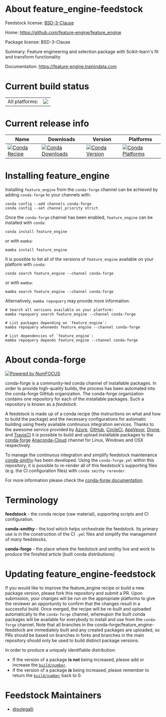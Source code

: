 About feature_engine-feedstock
==============================

Feedstock license: [BSD-3-Clause](https://github.com/conda-forge/feature_engine-feedstock/blob/main/LICENSE.txt)

Home: https://github.com/feature-engine/feature_engine

Package license: BSD-3-Clause

Summary: Feature engineering and selection package with Scikit-learn's fit and transform functionality

Documentation: https://feature-engine.trainindata.com

Current build status
====================


<table><tr><td>All platforms:</td>
    <td>
      <a href="https://dev.azure.com/conda-forge/feedstock-builds/_build/latest?definitionId=10433&branchName=main">
        <img src="https://dev.azure.com/conda-forge/feedstock-builds/_apis/build/status/feature_engine-feedstock?branchName=main">
      </a>
    </td>
  </tr>
</table>

Current release info
====================

| Name | Downloads | Version | Platforms |
| --- | --- | --- | --- |
| [![Conda Recipe](https://img.shields.io/badge/recipe-feature_engine-green.svg)](https://anaconda.org/conda-forge/feature_engine) | [![Conda Downloads](https://img.shields.io/conda/dn/conda-forge/feature_engine.svg)](https://anaconda.org/conda-forge/feature_engine) | [![Conda Version](https://img.shields.io/conda/vn/conda-forge/feature_engine.svg)](https://anaconda.org/conda-forge/feature_engine) | [![Conda Platforms](https://img.shields.io/conda/pn/conda-forge/feature_engine.svg)](https://anaconda.org/conda-forge/feature_engine) |

Installing feature_engine
=========================

Installing `feature_engine` from the `conda-forge` channel can be achieved by adding `conda-forge` to your channels with:

```
conda config --add channels conda-forge
conda config --set channel_priority strict
```

Once the `conda-forge` channel has been enabled, `feature_engine` can be installed with `conda`:

```
conda install feature_engine
```

or with `mamba`:

```
mamba install feature_engine
```

It is possible to list all of the versions of `feature_engine` available on your platform with `conda`:

```
conda search feature_engine --channel conda-forge
```

or with `mamba`:

```
mamba search feature_engine --channel conda-forge
```

Alternatively, `mamba repoquery` may provide more information:

```
# Search all versions available on your platform:
mamba repoquery search feature_engine --channel conda-forge

# List packages depending on `feature_engine`:
mamba repoquery whoneeds feature_engine --channel conda-forge

# List dependencies of `feature_engine`:
mamba repoquery depends feature_engine --channel conda-forge
```


About conda-forge
=================

[![Powered by
NumFOCUS](https://img.shields.io/badge/powered%20by-NumFOCUS-orange.svg?style=flat&colorA=E1523D&colorB=007D8A)](https://numfocus.org)

conda-forge is a community-led conda channel of installable packages.
In order to provide high-quality builds, the process has been automated into the
conda-forge GitHub organization. The conda-forge organization contains one repository
for each of the installable packages. Such a repository is known as a *feedstock*.

A feedstock is made up of a conda recipe (the instructions on what and how to build
the package) and the necessary configurations for automatic building using freely
available continuous integration services. Thanks to the awesome service provided by
[Azure](https://azure.microsoft.com/en-us/services/devops/), [GitHub](https://github.com/),
[CircleCI](https://circleci.com/), [AppVeyor](https://www.appveyor.com/),
[Drone](https://cloud.drone.io/welcome), and [TravisCI](https://travis-ci.com/)
it is possible to build and upload installable packages to the
[conda-forge](https://anaconda.org/conda-forge) [Anaconda-Cloud](https://anaconda.org/)
channel for Linux, Windows and OSX respectively.

To manage the continuous integration and simplify feedstock maintenance
[conda-smithy](https://github.com/conda-forge/conda-smithy) has been developed.
Using the ``conda-forge.yml`` within this repository, it is possible to re-render all of
this feedstock's supporting files (e.g. the CI configuration files) with ``conda smithy rerender``.

For more information please check the [conda-forge documentation](https://conda-forge.org/docs/).

Terminology
===========

**feedstock** - the conda recipe (raw material), supporting scripts and CI configuration.

**conda-smithy** - the tool which helps orchestrate the feedstock.
                   Its primary use is in the construction of the CI ``.yml`` files
                   and simplify the management of *many* feedstocks.

**conda-forge** - the place where the feedstock and smithy live and work to
                  produce the finished article (built conda distributions)


Updating feature_engine-feedstock
=================================

If you would like to improve the feature_engine recipe or build a new
package version, please fork this repository and submit a PR. Upon submission,
your changes will be run on the appropriate platforms to give the reviewer an
opportunity to confirm that the changes result in a successful build. Once
merged, the recipe will be re-built and uploaded automatically to the
`conda-forge` channel, whereupon the built conda packages will be available for
everybody to install and use from the `conda-forge` channel.
Note that all branches in the conda-forge/feature_engine-feedstock are
immediately built and any created packages are uploaded, so PRs should be based
on branches in forks and branches in the main repository should only be used to
build distinct package versions.

In order to produce a uniquely identifiable distribution:
 * If the version of a package **is not** being increased, please add or increase
   the [``build/number``](https://docs.conda.io/projects/conda-build/en/latest/resources/define-metadata.html#build-number-and-string).
 * If the version of a package **is** being increased, please remember to return
   the [``build/number``](https://docs.conda.io/projects/conda-build/en/latest/resources/define-metadata.html#build-number-and-string)
   back to 0.

Feedstock Maintainers
=====================

* [@solegalli](https://github.com/solegalli/)

